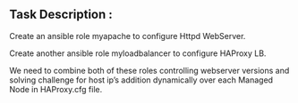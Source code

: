 ## Task Description :
Create an ansible role myapache to configure Httpd WebServer.

Create another ansible role myloadbalancer to configure HAProxy LB.

We need to combine both of these roles controlling webserver versions and solving challenge for host ip’s addition dynamically over each Managed Node in HAProxy.cfg file.
